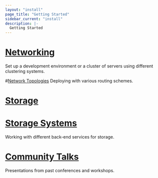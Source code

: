 ```yaml
---
layout: "install"
page_title: "Getting Started"
sidebar_current: "install"
description: |-
  Getting Started
---
```


# [Networking](/install/user_guides/getting_started/networking)
Set up a development environment or a cluster of servers using different clustering systems.

#[Network Topologies](/install/user_guides/getting_started/network_topologies)
Deploying with various routing schemes.

# [Storage](/install/user_guides/getting_started/storage)

# [Storage Systems](/install/user_guides/getting_started/storage_systems)
Working with different back-end services for storage.

# [Community Talks](/install/user_guides/getting_started/community_talks)
Presentations from past conferences and workshops.

